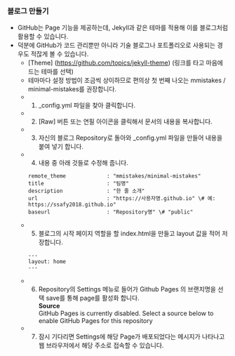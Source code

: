 ### 블로그 만들기
  - GitHub는 Page 기능을 제공하는데, Jekyll과 같은 테마를 적용해 이를 블로그처럼 활용할 수 있습니다.
  - 덕분에 GitHub가 코드 관리뿐만 아니라 기술 블로그나 포트폴리오로 사용되는 경우도 적잖게 볼 수 있습니다.
    - [Theme] (https://github.com/topics/jekyll-theme)   (링크를 타고 마음에 드는 테마를 선택)
    - 테마마다 설정 방법이 조금씩 상이하므로 편의상 첫 번째 나오는 mmistakes / minimal-mistakes를 권장합니다.
    - 1. _config.yml 파일을 찾아 클릭합니다.
    - 2. [Raw] 버튼 또는 연필 아이콘을 클릭해서 문서의 내용을 복사합니다.
    - 3. 자신의 블로그 Repository로 돌아와 _config.yml 파일을 만들어 내용을 붙여 넣기 합니다.
    - 4. 내용 중 아래 것들로 수정해 줍니다.
        ```
        remote_theme             : "mmistakes/minimal-mistakes"
        title                    : "팀명"
        description              : "한 줄 소개"
        url                      : "https://사용자명.github.io" \# 예: https://ssafy2018.github.io"
        baseurl                  : "Repository명" \# "public"
        ```
    - 5. 블로그의 시작 페이지 역할을 할 index.html을 만들고 layout 값을 적어 저장합니다.
        ```
        ---
        layout: home
        ---
        ```
    - 6. Repository의 Settings 메뉴로 들어가 Github Pages 의 브랜치명을 선택 save를 통해 page를 활성화 합니다.</br>
           **Source**</br> 
             GitHub Pages is currently disabled. Select a source below to enable GitHub Pages for this repository</br>
    - 7. 잠시 기다리면 Settings에 해당 Page가 배포되었다는 메시지가 나타나고 웹 브라우저에서 해당 주소로 접속할 수 있습니다.
